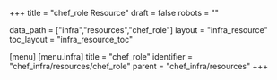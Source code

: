+++
title = "chef_role Resource"
draft = false
robots = ""

data_path = ["infra","resources","chef_role"]
layout = "infra_resource"
toc_layout = "infra_resource_toc"

[menu]
  [menu.infra]
    title = "chef_role"
    identifier = "chef_infra/resources/chef_role"
    parent = "chef_infra/resources"
+++

<!-- The contents of this page are automatically generated from the chef_role.yaml file in the data/infra/resources directory. -->
<!-- To suggest a change, edit the https://github.com/chef/chef/blob/main/lib/chef/resource/chef_role.rb file and submit a pull request to the https://github.com/chef/chef repository. -->
<!-- markdownlint-disable-file -->
